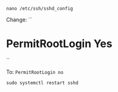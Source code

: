 ``
nano /etc/ssh/sshd_config
``

Change: 
``
# PermitRootLogin Yes
``

To: 
``
PermitRootLogin no
``

``
sudo systemctl restart sshd
``
